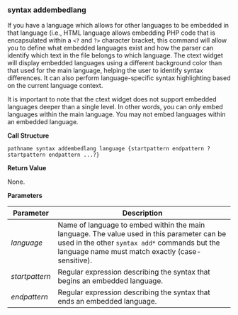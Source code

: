 ### syntax addembedlang

If you have a language which allows for other languages to be embedded in that language (i.e., HTML language allows embedding PHP code that is encapsulated within a `<?` and `?>` character bracket, this command will allow you to define what embedded languages exist and how the parser can identify which text in the file belongs to which language.  The ctext widget will display embedded languages using a different background color than that used for the main language, helping the user to identify syntax differences.  It can also perform language-specific syntax highlighting based on the current language context.

It is important to note that the ctext widget does not support embedded languages deeper than a single level.  In other words, you can only embed languages within the main language.  You may not embed languages within an embedded language.

**Call Structure**

`pathname syntax addembedlang language {startpattern endpattern ?startpattern endpattern ...?}`

**Return Value**

None.

**Parameters**

| Parameter | Description |
| - | - |
| _language_ | Name of language to embed within the main language.  The value used in this parameter can be used in the other `syntax add*` commands but the language name must match exactly (case-sensitive). |
| _startpattern_ | Regular expression describing the syntax that begins an embedded language. |
| _endpattern_ | Regular expression describing the syntax that ends an embedded language. 
